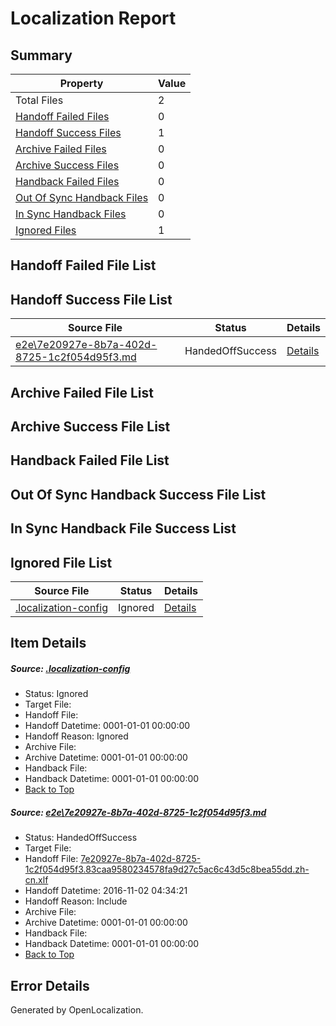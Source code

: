 # <a name='report-top'></a> Localization Report

## Summary
 Property | Value 
 -------- | ----- 
 Total Files | 2
[ Handoff Failed Files ](#handoff-failed-list)| 0
[ Handoff Success Files ](#handoff-success-list)| 1
[ Archive Failed Files ](#archive-failed-list)| 0
[ Archive Success Files ](#archive-success-list)| 0
[ Handback Failed Files ](#handback-failed-list)| 0
[ Out Of Sync Handback Files ](#outofsync-handback-success-list)| 0
[ In Sync Handback Files ](#insync-handback-success-list)| 0
[ Ignored Files ](#ignored-list)| 1

## <a name='handoff-failed-list'></a> Handoff Failed File List

## <a name='handoff-success-list'></a> Handoff Success File List
 Source File | Status | Details 
 ----------- | ------ | ------- 
 [e2e\7e20927e-8b7a-402d-8725-1c2f054d95f3.md](https://github.com/OpenLocalizationTestOrg/ol-test0/blob/a3257a0d833acf2e2c3501b375eb421738e0e66c/e2e/7e20927e-8b7a-402d-8725-1c2f054d95f3.md) | HandedOffSuccess | [Details](#13143ec1c722060ad5d5b977ad951e39436551ac1)

## <a name='archive-failed-list'></a> Archive Failed File List

## <a name='archive-success-list'></a> Archive Success File List

## <a name='handback-failed-list'></a> Handback Failed File List

## <a name='outofsync-handback-success-list'></a> Out Of Sync Handback Success File List

## <a name='insync-handback-success-list'></a> In Sync Handback File Success List

## <a name='ignored-list'></a> Ignored File List
 Source File | Status | Details 
 ----------- | ------ | ------- 
 [.localization-config](https://github.com/OpenLocalizationTestOrg/ol-test0/blob/a3257a0d833acf2e2c3501b375eb421738e0e66c/.localization-config) | Ignored | [Details](#c268a05ecaa7ec85942ed632c29928ee5bd6da8d0)

## Item Details
##### <a name='c268a05ecaa7ec85942ed632c29928ee5bd6da8d0'></a> Source: [.localization-config](https://github.com/OpenLocalizationTestOrg/ol-test0/blob/a3257a0d833acf2e2c3501b375eb421738e0e66c/.localization-config)
* Status: Ignored
* Target File: 
* Handoff File: 
* Handoff Datetime: 0001-01-01 00:00:00
* Handoff Reason: Ignored
* Archive File: 
* Archive Datetime: 0001-01-01 00:00:00
* Handback File: 
* Handback Datetime: 0001-01-01 00:00:00
* [Back to Top](#report-top)

##### <a name='13143ec1c722060ad5d5b977ad951e39436551ac1'></a> Source: [e2e\7e20927e-8b7a-402d-8725-1c2f054d95f3.md](https://github.com/OpenLocalizationTestOrg/ol-test0/blob/a3257a0d833acf2e2c3501b375eb421738e0e66c/e2e/7e20927e-8b7a-402d-8725-1c2f054d95f3.md)
* Status: HandedOffSuccess
* Target File: 
* Handoff File: [7e20927e-8b7a-402d-8725-1c2f054d95f3.83caa9580234578fa9d27c5ac6c43d5c8bea55dd.zh-cn.xlf](https://github.com/OpenLocalizationTestOrg/ol-test0-handoff/blob/2a896c238fe93c9fa26eebf32a4ae27041ee8bb9/ol-handoff/OpenLocalizationTestOrg/ol-test0-zhcn/yufeih/ht/7e20927e-8b7a-402d-8725-1c2f054d95f3.83caa9580234578fa9d27c5ac6c43d5c8bea55dd.zh-cn.xlf)
* Handoff Datetime: 2016-11-02 04:34:21
* Handoff Reason: Include
* Archive File: 
* Archive Datetime: 0001-01-01 00:00:00
* Handback File: 
* Handback Datetime: 0001-01-01 00:00:00
* [Back to Top](#report-top)


## Error Details

Generated by OpenLocalization.
